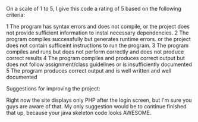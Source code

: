 On a scale of 1 to 5, I give this code a rating of 5 based on the following criteria:

1  The program has syntax errors and does not compile, or the project does not provide sufficient information to instal necessary dependencies.
2  The program compiles successfully but generates runtime errors. or the project does not contain sufficeint instructions to run the program.
3  The program compiles and runs but does not perform correctly and does not produce correct results
4  The program compiles and produces correct output but does not follow assignment/class guidelines or is insufficiently documented
5  The program produces correct output and is well written and well documented

Suggestions for improving the project:

Right now the site displays only PHP after the login screen, but I'm sure you guys are aware of that.
My only suggestion would be to continue finished that up, because your java skeleton code looks AWESOME. 